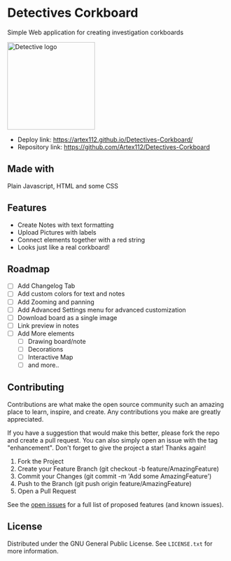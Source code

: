 # Detectives Corkboard
Simple Web application for creating investigation corkboards

<p align="left">
<img width="200" src="https://github.com/Artex112/Detectives-Corkboard/assets/69194725/8c47f5c4-9092-4fcf-8238-f51b5fd2aedc" alt="Detective logo">
<p/>

- Deploy link: https://artex112.github.io/Detectives-Corkboard/
- Repository link:  https://github.com/Artex112/Detectives-Corkboard


## Made with
Plain Javascript, HTML and some CSS

## Features
- Create Notes with text formatting
- Upload Pictures with labels
- Connect elements together with a red string
- Looks just like a real corkboard!

## Roadmap
- [ ] Add Changelog Tab
- [ ] Add custom colors for text and notes
- [ ] Add Zooming and panning
- [ ] Add Advanced Settings menu for advanced customization
- [ ] Download board as a single image
- [ ] Link preview in notes
- [ ] Add More elements
    - [ ] Drawing board/note
    - [ ] Decorations
    - [ ] Interactive Map
    - [ ] and more..

## Contributing
Contributions are what make the open source community such an amazing place to learn, inspire, and create. Any contributions you make are greatly appreciated.

If you have a suggestion that would make this better, please fork the repo and create a pull request. You can also simply open an issue with the tag "enhancement". Don't forget to give the project a star! Thanks again!

1. Fork the Project
2. Create your Feature Branch (git checkout -b feature/AmazingFeature)
3. Commit your Changes (git commit -m 'Add some AmazingFeature')
4. Push to the Branch (git push origin feature/AmazingFeature)
5. Open a Pull Request

See the [open issues](https://github.com/Artex112/Detectives-Corkboard/issues) for a full list of proposed features (and known issues).

## License
Distributed under the GNU General Public License. See `LICENSE.txt` for more information.
